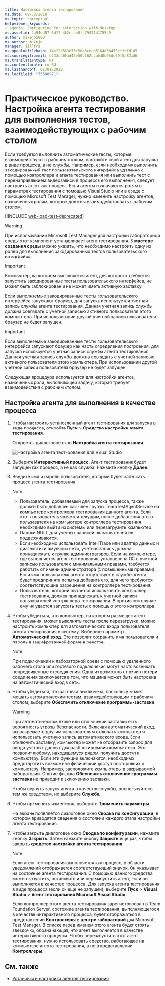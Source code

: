 ```yaml
---
title: Настройка агента тестирования
ms.date: 09/18/2018
ms.topic: conceptual
helpviewer_keywords:
- agents, configuring for interaction with desktop
ms.assetid: 3a94dd07-6d17-402c-ae8f-7947143755c9
author: mikejo5000
ms.author: mikejo
manager: jillfra
ms.openlocfilehash: f4ef2d589e75c50a6cecb5364d5b458cffdfd145
ms.sourcegitcommit: d233ca00ad45e50cf62cca0d0b95dc69f0a87ad6
ms.translationtype: HT
ms.contentlocale: ru-RU
ms.lasthandoff: 01/01/2020
ms.locfileid: "75588971"
---
```

# <a name="how-to-set-up-your-test-agent-to-run-tests-that-interact-with-the-desktop"></a>Практическое руководство. Настройка агента тестирования для выполнения тестов, взаимодействующих с рабочим столом

Если требуется выполнить автоматические тесты, которые взаимодействуют с рабочим столом, настройте свой агент для запуска в виде процесса, а не службы. Например, если необходимо выполнить закодированный тест пользовательского интерфейса удаленно с помощью контроллера и агента тестирования или выполнить тест с перенаправлением видеозаписи в процессе его выполнения, следует настроить агент как процесс. Если агенты назначаются ролям в параметрах тестирования с помощью Visual Studio или в среде с помощью Microsoft Test Manager, нужно изменить настройку агентов, назначенных ролям, которые должны взаимодействовать с рабочим столом.

[!INCLUDE [web-load-test-deprecated](includes/web-load-test-deprecated.md)]

> [!WARNING]
> При использовании Microsoft Test Manager для настройки лабораторной среды этот компонент устанавливает агент тестирования. В **мастере создания среды** можно указать, что необходимо настроить одну из ролей для выполнения закодированных тестов пользовательского интерфейса.

> [!IMPORTANT]
> Компьютер, на котором выполняется агент, для которого требуется запустить закодированные тесты пользовательского интерфейса, не может быть заблокирован и не может иметь активную заставку.

Если выполняемые закодированные тесты пользовательского интерфейса запускают браузер, для запуска используется учетная запись службы агента тестирования. Данная учетная запись службы должна совпадать с учетной записью активного пользователя этого компьютера. При использовании другой учетной записи пользователя браузер не будет запущен.

> [!IMPORTANT]
> Если выполняемые закодированные тесты пользовательского интерфейса запускают браузер как часть определения построения, для запуска используется учетная запись службы агента тестирования. Данная учетная запись службы должна совпадать с учетной записью активного пользователя этого компьютера. При использовании другой учетной записи пользователя браузер не будет запущен.

Следующая процедура используется для настройки агентов, назначенных роли, выполняющей задачу, которая требует взаимодействия с рабочим столом.

## <a name="to-set-up-an-agent-to-run-as-a-process"></a>Настройка агента для выполнения в качестве процесса

1. Чтобы настроить установленный агент тестирования для запуска в виде процесса, откройте **Пуск** > **Средство настройки агента тестирования**.

   Откроется диалоговое окно **Настройка агента тестирования**.

   ![Настройка агента тестирования для Visual Studio](media/configure-test-agent.png)

2. Выберите **Интерактивный процесс**. Агент тестирования будет запущен как процесс, а не как служба. Нажмите кнопку **Далее**.

3. Введите имя и пароль пользователя, который будет запускать процесс агента тестирования.

   > [!NOTE]
   > - Пользователь, добавляемый для запуска процесса, также должен быть добавлен как член группы TeamTestAgentService на компьютере контроллера тестирования данного агента. Если этот пользователь является текущим, после добавления этого пользователя на компьютере контроллера тестирования необходимо выйти из системы или перезагрузить компьютер.
   > - Пароли NULL для учетных записей пользователей не поддерживаются.
   > - Если необходимо использовать IntelliTrace или адаптер данных и диагностики эмуляции сети, учетная запись должна принадлежать к группе администраторов. Если на компьютере, где выполняется агент тестирования, установлена ОС с учетной записью пользователя с минимальными правами, требуется работать от имени администратора (с повышенными правами). Если имя пользователя агента отсутствует в службе агента, будет предпринята попытка добавить его, для чего требуются соответствующие разрешения на контроллере тестирования.
   > - Пользователь, который пытается использовать контроллер тестирования, должен принадлежать к учетной записи пользователей контроллера тестирования. В противном случае ему не удастся запускать тесты с помощью этого контроллера.

4. Чтобы убедиться, что компьютер, на котором размещен агент тестирования, может выполнять тесты после перезагрузки, можно настроить компьютер для автоматического входа пользователя агента тестирования в систему. Выберите параметр **Автоматический вход**. Это позволит сохранить имя пользователя и пароль в зашифрованной форме в реестре.

   > [!NOTE]
   > При подключении к лабораторной среде с помощью удаленного рабочего стола или гостевого подключения могут часто возникать непредвиденные отсоединения. Одна из возможных причин потери соединения заключается в том, что машина может быть настроена на автоматический вход в сеть.

5. Чтобы убедиться, что заставка выключена, поскольку может мешать автоматическим тестам, взаимодействующим с рабочим столом, выберите **Обеспечить отключение программы-заставки**.

   > [!WARNING]
   > При автоматическом входе или отключении заставки есть вероятность угрозы безопасности. Включая автоматический вход, вы разрешаете другим пользователям включать компьютер и использовать учетную запись автоматического входа. Если отключить заставку, компьютер может не отобразить запрос для ввода учетных данных для разблокирования компьютера. Это позволит любому, находящемуся рядом, получить доступ к компьютеру. Если эти функции включаются, необходимо предотвратить возможный физический доступ посторонних к компьютеру. Например, расположите компьютеры в закрываемой лаборатории. Снятие флажка **Обеспечить отключение программы-заставки** не приводит к включению заставки.

   Чтобы вернуть запуск агента в качестве службы, воспользуйтесь тем же средством, но выберите **Служба**.

6. Чтобы применить изменения, выберите **Применить параметры**.

   На экране появляется диалоговое окно **Сводка по конфигурации**, в котором приводятся сведения о состоянии каждого этапа настройки агента тестирования.

7. Чтобы закрыть диалоговое окно **Сводка по конфигурации**, нажмите кнопку **Закрыть**. Затем нажмите кнопку **Закрыть** еще раз, чтобы закрыть **средство настройки агента тестирования**.

   > [!NOTE]
   > Если агент тестирования выполняется как процесс, в области уведомлений отображается соответствующий значок. Он указывает на состояние агента тестирования. С помощью данного средства можно запустить, остановить или перезапустить агент, если он выполняется в качестве процесса. Для запуска агента тестирования в виде процесса (если он еще не запущен), выберите **Пуск** > **Visual Studio** > **Агент тестирования Microsoft Visual Studio**.

   Если контроллер этого агента тестирования зарегистрирован в Team Foundation Server, состояние агента тестирования, выполняющегося в качестве интерактивного процесса, будет отображаться в представлении **Контроллеры** в **центре лабораторий** для Microsoft Test Manager. В списке перед именем этого агента будет стоять звездочка, обозначающая, что агент выполняется в качестве интерактивного процесса. Чтобы перезапустить этот агент тестирования, нужно использовать средство, работающее на компьютере агента тестирования, а не в представлении **Контроллеры**.

## <a name="see-also"></a>См. также

- [Установка и настройка агентов тестирования](../test/lab-management/install-configure-test-agents.md)
